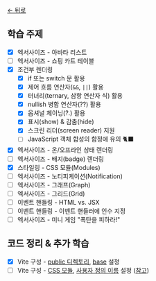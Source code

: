 [← 뒤로](../README.md)

## 학습 주제

- [x] 엑서사이즈 - 아바타 리스트
- [ ] 엑서사이즈 - 쇼핑 카트 테이블
- [x] 조건부 렌더링
  - [x] if 또는 switch 문 활용
  - [x] 제어 흐름 연산자(`&&`, `||`) 활용
  - [x] 터너리(ternary, 삼항 연산자 식) 활용
  - [x] nullish 병합 연산자(??) 활용
  - [x] 옵셔널 체이닝(?.) 활용
  - [x] 표시(show) & 감춤(hide)
  - [x] 스크린 리더(screen reader) 지원
  - [ ] JavaScript 객체 합성의 함정에 유의 🐈‍⬛
- [x] 엑서사이즈 - 온/오프라인 상태 렌더링
- [ ] 엑서사이즈 - 배지(badge) 렌더링
- [x] 스타일링 - CSS 모듈(Modules)
- [ ] 엑서사이즈 - 노티피케이션(Notification)
- [ ] 엑서사이즈 - 그래프(Graph)
- [ ] 엑서사이즈 - 그리드(Grid)
- [ ] 이벤트 핸들링 - HTML vs. JSX
- [ ] 이벤트 핸들링 - 이벤트 핸들러에 인수 지정
- [ ] 엑서사이즈 - 미니 게임 "폭탄을 피하라!"

## 코드 정리 & 추가 학습

- [x] Vite 구성 - [public 디렉토리](https://ko.vitejs.dev/guide/assets.html#the-public-directory), [base](https://ko.vitejs.dev/guide/build.html#public-base-path) 설정
- [ ] Vite 구성 - [CSS 모듈](https://ko.vitejs.dev/guide/features.html#css-modules), [사용자 정의 이름](https://ko.vitejs.dev/config/shared-options.html#css-modules) 설정 ([참고](https://github.com/webpack/loader-utils#interpolatename))